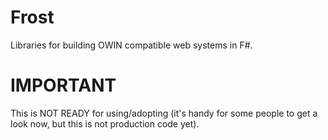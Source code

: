 Frost
=====

Libraries for building OWIN compatible web systems in F#.

IMPORTANT
=========

This is NOT READY for using/adopting (it's handy for some people to get a look now, but this is not production code yet).
